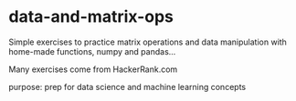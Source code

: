 # data-and-matrix-ops
Simple exercises to practice matrix operations and data manipulation with home-made functions, numpy and pandas... 

Many exercises come from HackerRank.com

purpose: prep for data science and machine learning concepts
